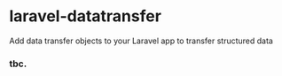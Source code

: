 # laravel-datatransfer
Add data transfer objects to your Laravel app to transfer structured data

### tbc.